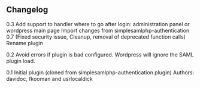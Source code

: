 Changelog
---------

0.3 Add support to handler where to go after login: administration panel or wordpress main page
    Import changes from simplesamlphp-authentication 0.7 (Fixed security issue, Cleanup, removal of deprecated function calls)
    Rename plugin

0.2 Avoid errors if plugin is bad configured. Wordpress will ignore the SAML plugin load.

0.1 Initial plugin (cloned from simplesamlphp-authentication plugin) Authors: davidoc, fkooman and usrlocaldick
